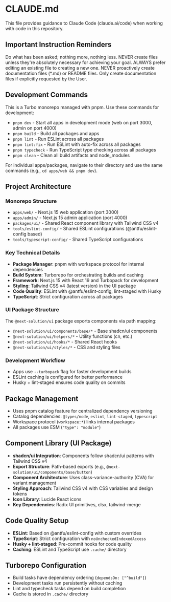 # CLAUDE.md

This file provides guidance to Claude Code (claude.ai/code) when working with code in this repository.

## Important Instruction Reminders

Do what has been asked; nothing more, nothing less.
NEVER create files unless they're absolutely necessary for achieving your goal.
ALWAYS prefer editing an existing file to creating a new one.
NEVER proactively create documentation files (\*.md) or README files. Only create documentation files if explicitly requested by the User.

## Development Commands

This is a Turbo monorepo managed with pnpm. Use these commands for development:

- `pnpm dev` - Start all apps in development mode (web on port 3000, admin on port 4000)
- `pnpm build` - Build all packages and apps
- `pnpm lint` - Run ESLint across all packages
- `pnpm lint:fix` - Run ESLint with auto-fix across all packages
- `pnpm typecheck` - Run TypeScript type checking across all packages
- `pnpm clean` - Clean all build artifacts and node_modules

For individual apps/packages, navigate to their directory and use the same commands (e.g., `cd apps/web && pnpm dev`).

## Project Architecture

### Monorepo Structure

- `apps/web/` - Next.js 15 web application (port 3000)
- `apps/admin/` - Next.js 15 admin application (port 4000)
- `packages/ui/` - Shared React component library with Tailwind CSS v4
- `tools/eslint-config/` - Shared ESLint configurations (@antfu/eslint-config based)
- `tools/typescript-config/` - Shared TypeScript configurations

### Key Technical Details

- **Package Manager**: pnpm with workspace protocol for internal dependencies
- **Build System**: Turborepo for orchestrating builds and caching
- **Framework**: Next.js 15 with React 19 and Turbopack for development
- **Styling**: Tailwind CSS v4 (latest version) in the UI package
- **Code Quality**: ESLint with @antfu/eslint-config, lint-staged with Husky
- **TypeScript**: Strict configuration across all packages

### UI Package Structure

The `@next-solution/ui` package exports components via path mapping:

- `@next-solution/ui/components/base/*` - Base shadcn/ui components
- `@next-solution/ui/helpers/*` - Utility functions (cn, etc.)
- `@next-solution/ui/hooks/*` - Shared React hooks
- `@next-solution/ui/styles/*` - CSS and styling files

### Development Workflow

- Apps use `--turbopack` flag for faster development builds
- ESLint caching is configured for better performance
- Husky + lint-staged ensures code quality on commits

## Package Management

- Uses pnpm catalog feature for centralized dependency versioning
- Catalog dependencies: `@types/node`, `eslint`, `lint-staged`, `typescript`
- Workspace protocol (`workspace:*`) links internal packages
- All packages use ESM (`"type": "module"`)

## Component Library (UI Package)

- **shadcn/ui Integration**: Components follow shadcn/ui patterns with Tailwind CSS v4
- **Export Structure**: Path-based exports (e.g., `@next-solution/ui/components/base/button`)
- **Component Architecture**: Uses class-variance-authority (CVA) for variant management
- **Styling Approach**: Tailwind CSS v4 with CSS variables and design tokens
- **Icon Library**: Lucide React icons
- **Key Dependencies**: Radix UI primitives, clsx, tailwind-merge

## Code Quality Setup

- **ESLint**: Based on @antfu/eslint-config with custom overrides
- **TypeScript**: Strict configuration with `noUncheckedIndexedAccess`
- **Husky + lint-staged**: Pre-commit hooks for code quality
- **Caching**: ESLint and TypeScript use `.cache/` directory

## Turborepo Configuration

- Build tasks have dependency ordering (`dependsOn: ["^build"]`)
- Development tasks run persistently without caching
- Lint and typecheck tasks depend on build completion
- Cache is stored in `.cache/` directory
